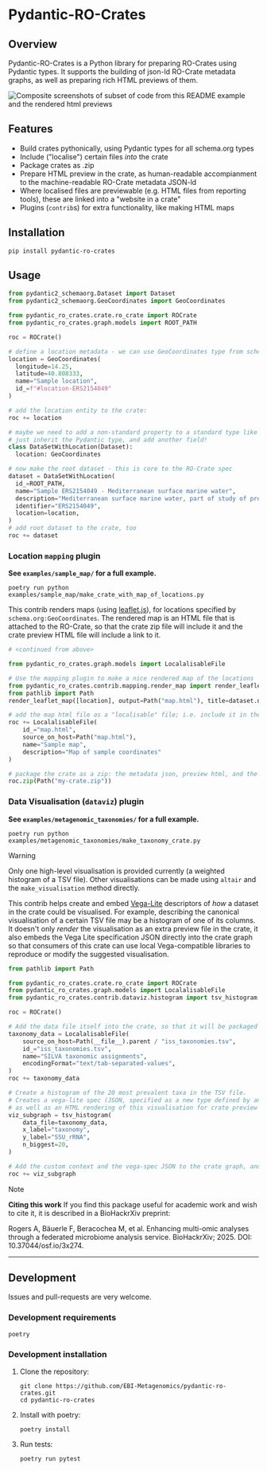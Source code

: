 # Pydantic-RO-Crates

## Overview

Pydantic-RO-Crates is a Python library for preparing RO-Crates using Pydantic types.
It supports the building of json-ld RO-Crate metadata graphs, as well as preparing rich HTML previews of them.

![Composite screenshots of subset of code from this README example and the rendered html previews](media/pydantic-ro-crate.png "Composite diagram and screenshot")

## Features
- Build crates pythonically, using Pydantic types for all schema.org types
- Include ("localise") certain files _into_ the crate
- Package crates as .zip
- Prepare HTML preview in the crate, as human-readable accompianment to the machine-readable RO-Crate metadata JSON-ld
- Where localised files are previewable (e.g. HTML files from reporting tools), these are linked into a "website in a crate"
- Plugins (`contrib`s) for extra functionality, like making HTML maps

## Installation
```shell
pip install pydantic-ro-crates
```

## Usage

```python
from pydantic2_schemaorg.Dataset import Dataset
from pydantic2_schemaorg.GeoCoordinates import GeoCoordinates

from pydantic_ro_crates.crate.ro_crate import ROCrate
from pydantic_ro_crates.graph.models import ROOT_PATH

roc = ROCrate()

# define a location metadata - we can use GeoCoordinates type from schema.org
location = GeoCoordinates(
  longitude=14.25,
  latitude=40.808333,
  name="Sample location",
  id_=f"#location-ERS2154049"
)

# add the location entity to the crate:
roc += location

# maybe we need to add a non-standard property to a standard type like the root Dataset
# just inherit the Pydantic type, and add another field!
class DataSetWithLocation(Dataset):
  location: GeoCoordinates

# now make the root dataset - this is core to the RO-Crate spec
dataset = DataSetWithLocation(
  id_=ROOT_PATH,
  name="Sample ERS2154049 - Mediterranean surface marine water",
  description="Mediterranean surface marine water, part of study of protist temporal diversity",
  identifier="ERS2154049",
  location=location,
)
# add root dataset to the crate, too
roc += dataset
```

### Location `mapping` plugin
**See `examples/sample_map/` for a full example.**
```shell
poetry run python examples/sample_map/make_crate_with_map_of_locations.py
```

This contrib renders maps (using [leaflet.js](https://leafletjs.com/)), for locations specified by `schema.org:GeoCoordinates`.
The rendered map is an HTML file that is attached to the RO-Crate, so that the crate zip file will include it
and the crate preview HTML file will include a link to it.

```python
# <continued from above>

from pydantic_ro_crates.graph.models import LocalalisableFile

# Use the mapping plugin to make a nice rendered map of the locations
from pydantic_ro_crates.contrib.mapping.render_map import render_leaflet_map
from pathlib import Path
render_leaflet_map([location], output=Path("map.html"), title=dataset.name)

# add the map html file as a "localisable" file; i.e. include it in the packaged crate AND the crate metadata graph
roc += LocalalisableFile(
    id_="map.html",
    source_on_host=Path("map.html"),
    name="Sample map",
    description="Map of sample coordinates"
)

# package the crate as a zip: the metadata json, preview html, and the included map html
roc.zip(Path("my-crate.zip"))
```

### Data Visualisation (`dataviz`) plugin
**See `examples/metagenomic_taxonomies/` for a full example.**
```shell
poetry run python examples/metagenomic_taxonomies/make_taxonomy_crate.py
```

> [!WARNING]
> Only one high-level visualisation is provided currently (a weighted histogram of a TSV file).
> Other visualisations can be made using `altair` and the `make_visualisation` method directly.

This contrib helps create and embed [Vega-Lite](https://vega.github.io/vega-lite/) descriptors of *how* a dataset
in the crate could be visualised.
For example, describing the canonical visualisation of a certain TSV file may be a histogram of one of its columns.
It doesn't only *render* the visualisation as an extra preview file in the crate,
it also embeds the Vega Lite specification JSON directly into the crate graph so that consumers of this crate can
use local Vega-compatible libraries to reproduce or modify the suggested visualisation.

```python
from pathlib import Path

from pydantic_ro_crates.crate.ro_crate import ROCrate
from pydantic_ro_crates.graph.models import LocalalisableFile
from pydantic_ro_crates.contrib.dataviz.histogram import tsv_histogram

roc = ROCrate()

# Add the data file itself into the crate, so that it will be packaged alongside the metadata
taxonomy_data = LocalalisableFile(
    source_on_host=Path(__file__).parent / "iss_taxonomies.tsv",
    id_="iss_taxonomies.tsv",
    name="SILVA taxonomic assignments",
    encodingFormat="text/tab-separated-values",
)
roc += taxonomy_data

# Create a histogram of the 20 most prevalent taxa in the TSV file.
# Creates a vega-lite spec (JSON, specified as a new type defined by an additional local context),
# as well as an HTML rendering of this visualisation for crate preview purposes.
viz_subgraph = tsv_histogram(
    data_file=taxonomy_data,
    x_label="taxonomy",
    y_label="SSU_rRNA",
    n_biggest=20,
)

# Add the custom context and the vega-spec JSON to the crate graph, and the rendered HTML file.
roc += viz_subgraph
```

> [!NOTE]
> **Citing this work**
> If you find this package useful for academic work and wish to cite it, it is described in a BioHackrXiv preprint:
>
> Rogers A, Bäuerle F, Beracochea M, et al. Enhancing multi-omic analyses through a federated microbiome analysis service. BioHackrXiv; 2025. DOI: 10.37044/osf.io/3x274.

---

## Development

Issues and pull-requests are very welcome.

### Development requirements
`poetry`

### Development installation

1. Clone the repository:
    ```shell
    git clone https://github.com/EBI-Metagenomics/pydantic-ro-crates.git
    cd pydantic-ro-crates
    ```

2. Install with poetry:
    ```shell
    poetry install
    ```

3. Run tests:
   ```shell
   poetry run pytest
   ```
